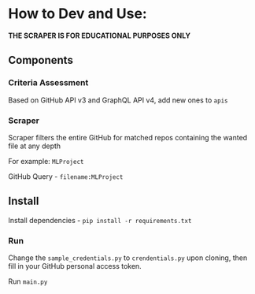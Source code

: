 # How to Dev and Use:

**THE SCRAPER IS FOR EDUCATIONAL PURPOSES ONLY**

## Components 

### Criteria Assessment 
Based on GitHub API v3 and GraphQL API v4, add new ones to `apis`

### Scraper
Scraper filters the entire GitHub for matched repos containing the wanted file at any depth

For example: `MLProject`

GitHub Query - `filename:MLProject`

## Install

Install dependencies - `pip install -r requirements.txt`

### Run

Change the `sample_credentials.py` to `crendentials.py` upon cloning, then fill in your GitHub personal access token.

Run `main.py`






